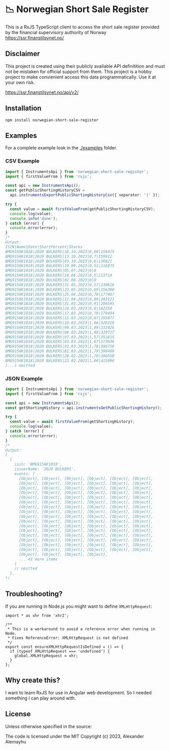 # 📉 Norwegian Short Sale Register

This is a RxJS TypeScript client to access the short sale register provided by the financial supervisory authority of Norway
https://ssr.finanstilsynet.no/

## Disclaimer

This project is created using their publicly available API definitition and must not be mistaken for
official support from them. This project is a hobby project to make convienient access this data
programmatically. Use it at your own risk.

https://ssr.finanstilsynet.no/api/v2/


## Installation

```
npm install norwegian-short-sale-register
```

## Examples

For a complete example look in the [./examples](./examples/) folder.

### CSV Example

```typescript
import { InstrumentsApi } from 'norwegian-short-sale-register';
import { firstValueFrom } from 'rxjs';

const api = new InstrumentsApi();
const getPublicShortingHistoryCSV =
  api.instrumentsExportPublicShortingHistoryCsv({ separator: '|' });

try {
  const value = await firstValueFrom(getPublicShortingHistoryCSV);
  console.log(value);
  console.info('done');
} catch (error) {
  console.error(error);
}
/*
Output:
ISIN|Name|Date|ShortPercent|Shares
BMG9156K1018|2020 BULKERS|16.10.2023|0,68|156475
BMG9156K1018|2020 BULKERS|13.10.2023|0,7|159912
BMG9156K1018|2020 BULKERS|03.10.2023|0,6|136821
BMG9156K1018|2020 BULKERS|19.09.2023|0,51|116875
BMG9156K1018|2020 BULKERS|05.07.2023|0|0
BMG9156K1018|2020 BULKERS|14.06.2023|0,5|113714
BMG9156K1018|2020 BULKERS|02.06.2023|0|0
BMG9156K1018|2020 BULKERS|31.05.2023|0,57|130616
BMG9156K1018|2020 BULKERS|23.05.2023|0,69|156390
BMG9156K1018|2020 BULKERS|25.04.2023|0,78|177487
BMG9156K1018|2020 BULKERS|11.04.2023|0,89|203121
BMG9156K1018|2020 BULKERS|31.03.2023|0,91|206595
BMG9156K1018|2020 BULKERS|24.03.2023|0,8|182254
BMG9156K1018|2020 BULKERS|17.03.2023|0,79|179494
BMG9156K1018|2020 BULKERS|15.03.2023|0,87|195077
BMG9156K1018|2020 BULKERS|10.03.2023|1,46|326318
BMG9156K1018|2020 BULKERS|09.03.2023|1,49|332426
BMG9156K1018|2020 BULKERS|08.03.2023|1,48|329727
BMG9156K1018|2020 BULKERS|07.03.2023|1,57|351615
BMG9156K1018|2020 BULKERS|03.03.2023|1,67|373638
BMG9156K1018|2020 BULKERS|02.03.2023|1,78|396750
BMG9156K1018|2020 BULKERS|01.03.2023|1,79|398469
BMG9156K1018|2020 BULKERS|28.02.2023|1,78|396558
BMG9156K1018|2020 BULKERS|23.02.2023|1,86|415096
[...] omitted
```

### JSON Example

```typescript
import { InstrumentsApi } from 'norwegian-short-sale-register';
import { firstValueFrom } from 'rxjs';

const api = new InstrumentsApi();
const getShortingHistory = api.instrumentsGetPublicShortingHistory();

try {
  const value = await firstValueFrom(getShortingHistory);
  console.log(value);
} catch (error) {
  console.error(error);
}
/* 
Output:
[
  {
    isin: 'BMG9156K1018',
    issuerName: '2020 BULKERS',
    events: [
      [Object], [Object], [Object], [Object], [Object], [Object],
      [Object], [Object], [Object], [Object], [Object], [Object],
      [Object], [Object], [Object], [Object], [Object], [Object],
      [Object], [Object], [Object], [Object], [Object], [Object],
      [Object], [Object], [Object], [Object], [Object], [Object],
      [Object], [Object], [Object], [Object], [Object], [Object],
      [Object], [Object], [Object], [Object], [Object], [Object],
      [Object], [Object], [Object], [Object], [Object], [Object],
      [Object], [Object], [Object], [Object], [Object], [Object],
      [Object], [Object], [Object], [Object], [Object], [Object],
      [Object], [Object], [Object], [Object], [Object], [Object],
      [Object], [Object], [Object], [Object], [Object], [Object],
      [Object], [Object], [Object], [Object], [Object], [Object],
      [Object], [Object], [Object], [Object], [Object], [Object],
      [Object], [Object], [Object], [Object], [Object], [Object],
      [Object], [Object], [Object], [Object], [Object], [Object],
      [Object], [Object], [Object], [Object],
      ... 43 more items
    ]
    // omitted
  },
*/
```

## Troubleshooting?

If you are running in Node.js you might want to define `XMLHttpRequest`:

```
import * as xhr from 'xhr2';

/**
 * This is a workaround to avoid a reference error when running in Node.
 * Fixes ReferenceError: XMLHttpRequest is not defined
 */
export const ensureXMLHttpRequestIsDefined = () => {
  if (typeof XMLHttpRequest === 'undefined') {
    global.XMLHttpRequest = xhr;
  }
};

```

## Why create this?

I want to learn RxJS for use in Angular web development. So I needed something I can play around with.

## License

Unless otherwise specified in the source:

The code is licensed under the MIT Copyright (c) 2023, Alexander Alemayhu
